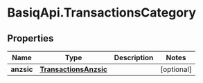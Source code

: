 # BasiqApi.TransactionsCategory

## Properties
Name | Type | Description | Notes
------------ | ------------- | ------------- | -------------
**anzsic** | [**TransactionsAnzsic**](TransactionsAnzsic.md) |  | [optional] 


